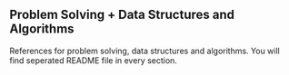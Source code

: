 ## Problem Solving + Data Structures and Algorithms

References for problem solving, data structures and algorithms. You will find seperated README file in every section.

